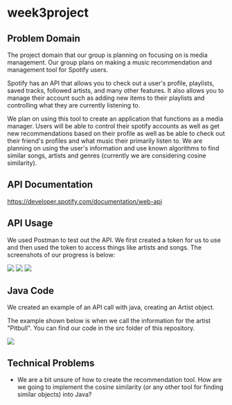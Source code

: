 # week3project

## Problem Domain
The project domain that our group is planning on focusing on is media management. Our group plans on making a music 
recommendation and management tool for Spotify users.

Spotify has an API that allows you to check out a user's profile, playlists, saved tracks, followed artists, 
and many other features. It also allows you to manage their account such as adding new items to their playlists and
controlling what they are currently listening to.

We plan on using this tool to create an application that functions as a media manager. Users will be able to control
their spotify accounts as well as get new recommendations based on their profile as well as be able to check out their
friend's profiles and what music their primarily listen to. We are planning on using the user's information and use
known algorithms to find similar songs, artists and genres (currently we are considering cosine similarity).

## API Documentation
https://developer.spotify.com/documentation/web-api

## API Usage
We used Postman to test out the API. We first created a token for us to use and then used the token to access things
like artists and songs. The screenshots of our progress is below: 

<img src="/Users/aviwalia/Downloads/Screen Shot 2023-09-30 at 9.28.24 PM.png"/>
<img src="/Users/aviwalia/Downloads/Screen Shot 2023-09-30 at 9.28.33 PM.png"/>
<img src="/Users/aviwalia/Documents/Screenshot 2023-10-01 at 8.26.31 PM.png"/>

## Java Code
We created an example of an API call with java, creating an Artist object.

The example shown below is when we call the information for the artist "Pitbull".
You can find our code in the src folder of this repository.

<img src="/Users/aviwalia/Documents/Screenshot 2023-10-01 at 8.56.10 PM.png"/>

## Technical Problems
- We are a bit unsure of how to create the recommendation tool. How are we going to implement the cosine similarity
(or any other tool for finding similar objects) into Java?